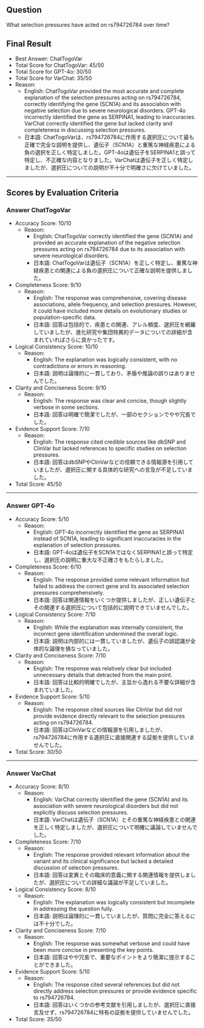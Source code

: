 ## Question

What selection pressures have acted on rs794726784 over time?

## Final Result

- Best Answer: ChatTogoVar
- Total Score for ChatTogoVar: 45/50
- Total Score for GPT-4o: 30/50
- Total Score for VarChat: 35/50
- Reason:
  - English: ChatTogoVar provided the most accurate and complete explanation of the selection pressures acting on rs794726784, correctly identifying the gene (SCN1A) and its association with negative selection due to severe neurological disorders. GPT-4o incorrectly identified the gene as SERPINA1, leading to inaccuracies. VarChat correctly identified the gene but lacked clarity and completeness in discussing selection pressures.
  - 日本語: ChatTogoVarは、rs794726784に作用する選択圧について最も正確で完全な説明を提供し、遺伝子（SCN1A）と重篤な神経疾患による負の選択を正しく特定しました。GPT-4oは遺伝子をSERPINA1と誤って特定し、不正確な内容となりました。VarChatは遺伝子を正しく特定しましたが、選択圧についての説明が不十分で明確さに欠けていました。

---

## Scores by Evaluation Criteria

### Answer ChatTogoVar
- Accuracy Score: 10/10
  - Reason: 
    - English: ChatTogoVar correctly identified the gene (SCN1A) and provided an accurate explanation of the negative selection pressures acting on rs794726784 due to its association with severe neurological disorders.
    - 日本語: ChatTogoVarは遺伝子（SCN1A）を正しく特定し、重篤な神経疾患との関連による負の選択圧について正確な説明を提供しました。
- Completeness Score: 9/10
  - Reason: 
    - English: The response was comprehensive, covering disease associations, allele frequency, and selection pressures. However, it could have included more details on evolutionary studies or population-specific data.
    - 日本語: 回答は包括的で、疾患との関連、アレル頻度、選択圧を網羅していましたが、進化研究や集団特異的データについての詳細が含まれていればさらに良かったです。
- Logical Consistency Score: 10/10
  - Reason: 
    - English: The explanation was logically consistent, with no contradictions or errors in reasoning.
    - 日本語: 説明は論理的に一貫しており、矛盾や推論の誤りはありませんでした。
- Clarity and Conciseness Score: 9/10
  - Reason: 
    - English: The response was clear and concise, though slightly verbose in some sections.
    - 日本語: 回答は明確で簡潔でしたが、一部のセクションでやや冗長でした。
- Evidence Support Score: 7/10
  - Reason: 
    - English: The response cited credible sources like dbSNP and ClinVar but lacked references to specific studies on selection pressures.
    - 日本語: 回答はdbSNPやClinVarなどの信頼できる情報源を引用していましたが、選択圧に関する具体的な研究への言及が不足していました。
- Total Score: 45/50

---

### Answer GPT-4o
- Accuracy Score: 5/10
  - Reason: 
    - English: GPT-4o incorrectly identified the gene as SERPINA1 instead of SCN1A, leading to significant inaccuracies in the explanation of selection pressures.
    - 日本語: GPT-4oは遺伝子をSCN1AではなくSERPINA1と誤って特定し、選択圧の説明に重大な不正確さをもたらしました。
- Completeness Score: 6/10
  - Reason: 
    - English: The response provided some relevant information but failed to address the correct gene and its associated selection pressures comprehensively.
    - 日本語: 回答は関連情報をいくつか提供しましたが、正しい遺伝子とその関連する選択圧について包括的に説明できていませんでした。
- Logical Consistency Score: 7/10
  - Reason: 
    - English: While the explanation was internally consistent, the incorrect gene identification undermined the overall logic.
    - 日本語: 説明は内部的には一貫していましたが、遺伝子の誤認識が全体的な論理を損なっていました。
- Clarity and Conciseness Score: 7/10
  - Reason: 
    - English: The response was relatively clear but included unnecessary details that detracted from the main point.
    - 日本語: 回答は比較的明確でしたが、主旨から逸れる不要な詳細が含まれていました。
- Evidence Support Score: 5/10
  - Reason: 
    - English: The response cited sources like ClinVar but did not provide evidence directly relevant to the selection pressures acting on rs794726784.
    - 日本語: 回答はClinVarなどの情報源を引用しましたが、rs794726784に作用する選択圧に直接関連する証拠を提供していませんでした。
- Total Score: 30/50

---

### Answer VarChat
- Accuracy Score: 8/10
  - Reason: 
    - English: VarChat correctly identified the gene (SCN1A) and its association with severe neurological disorders but did not explicitly discuss selection pressures.
    - 日本語: VarChatは遺伝子（SCN1A）とその重篤な神経疾患との関連を正しく特定しましたが、選択圧について明確に議論していませんでした。
- Completeness Score: 7/10
  - Reason: 
    - English: The response provided relevant information about the variant and its clinical significance but lacked a detailed discussion of selection pressures.
    - 日本語: 回答は変異とその臨床的意義に関する関連情報を提供しましたが、選択圧についての詳細な議論が不足していました。
- Logical Consistency Score: 8/10
  - Reason: 
    - English: The explanation was logically consistent but incomplete in addressing the question fully.
    - 日本語: 説明は論理的に一貫していましたが、質問に完全に答えるには不十分でした。
- Clarity and Conciseness Score: 7/10
  - Reason: 
    - English: The response was somewhat verbose and could have been more concise in presenting the key points.
    - 日本語: 回答はやや冗長で、重要なポイントをより簡潔に提示することができました。
- Evidence Support Score: 5/10
  - Reason: 
    - English: The response cited several references but did not directly address selection pressures or provide evidence specific to rs794726784.
    - 日本語: 回答はいくつかの参考文献を引用しましたが、選択圧に直接言及せず、rs794726784に特有の証拠を提供していませんでした。
- Total Score: 35/50